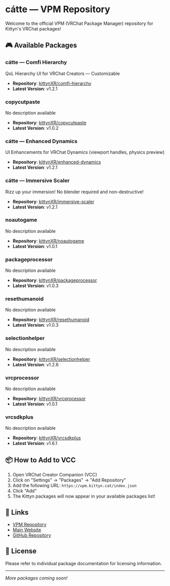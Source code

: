 # cátte — VPM Repository

Welcome to the official VPM (VRChat Package Manager) repository for Kittyn's VRChat packages!

## 🎮 Available Packages

### cátte — Comfi Hierarchy
QoL Hierarchy UI for VRChat Creators — Customizable
- **Repository**: [kittynXR/comfi-hierarchy](https://github.com/kittynXR/comfi-hierarchy)
- **Latest Version**: v1.2.1

### copycutpaste
No description available
- **Repository**: [kittynXR/copycutpaste](https://github.com/kittynXR/copycutpaste)
- **Latest Version**: v1.0.2

### cátte — Enhanced Dynamics
UI Enhancements for VRChat Dynamics (viewport handles, physics preview)
- **Repository**: [kittynXR/enhanced-dynamics](https://github.com/kittynXR/enhanced-dynamics)
- **Latest Version**: v1.2.1

### cátte — Immersive Scaler
Rizz up your immersion! No blender required and non-destructive!
- **Repository**: [kittynXR/immersive-scaler](https://github.com/kittynXR/immersive-scaler)
- **Latest Version**: v1.2.1

### noautogame
No description available
- **Repository**: [kittynXR/noautogame](https://github.com/kittynXR/noautogame)
- **Latest Version**: v1.0.1

### packageprocessor
No description available
- **Repository**: [kittynXR/packageprocessor](https://github.com/kittynXR/packageprocessor)
- **Latest Version**: v1.0.3

### resethumanoid
No description available
- **Repository**: [kittynXR/resethumanoid](https://github.com/kittynXR/resethumanoid)
- **Latest Version**: v1.0.3

### selectionhelper
No description available
- **Repository**: [kittynXR/selectionhelper](https://github.com/kittynXR/selectionhelper)
- **Latest Version**: v1.2.6

### vrcprocessor
No description available
- **Repository**: [kittynXR/vrcprocessor](https://github.com/kittynXR/vrcprocessor)
- **Latest Version**: v1.0.1

### vrcsdkplus
No description available
- **Repository**: [kittynXR/vrcsdkplus](https://github.com/kittynXR/vrcsdkplus)
- **Latest Version**: v1.6.1

## 📦 How to Add to VCC

1. Open VRChat Creator Companion (VCC)
2. Click on "Settings" → "Packages" → "Add Repository"
3. Add the following URL: `https://vpm.kittyn.cat/index.json`
4. Click "Add"
5. The Kittyn packages will now appear in your available packages list!

## 🔗 Links

- [VPM Repository](https://vpm.kittyn.cat)
- [Main Website](https://kittyn.cat)
- [GitHub Repository](https://github.com/kittynXR/kittyn-vpm)

## 📝 License

Please refer to individual package documentation for licensing information.

---

*More packages coming soon!*
